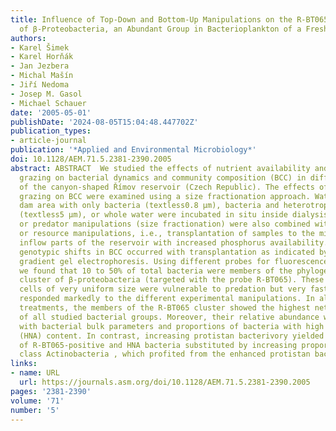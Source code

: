 ```yaml
---
title: Influence of Top-Down and Bottom-Up Manipulations on the R-BT065 Subcluster
  of β-Proteobacteria, an Abundant Group in Bacterioplankton of a Freshwater Reservoir
authors:
- Karel Šimek
- Karel Horňák
- Jan Jezbera
- Michal Mašín
- Jiří Nedoma
- Josep M. Gasol
- Michael Schauer
date: '2005-05-01'
publishDate: '2024-08-05T15:04:48.447702Z'
publication_types:
- article-journal
publication: '*Applied and Environmental Microbiology*'
doi: 10.1128/AEM.71.5.2381-2390.2005
abstract: ABSTRACT  We studied the effects of nutrient availability and protistan
  grazing on bacterial dynamics and community composition (BCC) in different parts
  of the canyon-shaped Římov reservoir (Czech Republic). The effects of protistan
  grazing on BCC were examined using a size fractionation approach. Water from the
  dam area with only bacteria (textless0.8 μm), bacteria and heterotrophic nanoflagellates
  (textless5 μm), or whole water were incubated in situ inside dialysis bags. Top-down
  or predator manipulations (size fractionation) were also combined with bottom-up
  or resource manipulations, i.e., transplantation of samples to the middle and upper
  inflow parts of the reservoir with increased phosphorus availability. Significant
  genotypic shifts in BCC occurred with transplantation as indicated by denaturing
  gradient gel electrophoresis. Using different probes for fluorescence in situ hybridization,
  we found that 10 to 50% of total bacteria were members of the phylogenetically small
  cluster of β-proteobacteria (targeted with the probe R-BT065). These rod-shaped
  cells of very uniform size were vulnerable to predation but very fast growing and
  responded markedly to the different experimental manipulations. In all the grazer-free
  treatments, the members of the R-BT065 cluster showed the highest net growth rates
  of all studied bacterial groups. Moreover, their relative abundance was highly correlated
  with bacterial bulk parameters and proportions of bacteria with high nucleic acid
  (HNA) content. In contrast, increasing protistan bacterivory yielded lower proportions
  of R-BT065-positive and HNA bacteria substituted by increasing proportions of the
  class Actinobacteria , which profited from the enhanced protistan bacterivory.
links:
- name: URL
  url: https://journals.asm.org/doi/10.1128/AEM.71.5.2381-2390.2005
pages: '2381-2390'
volume: '71'
number: '5'
---
```

